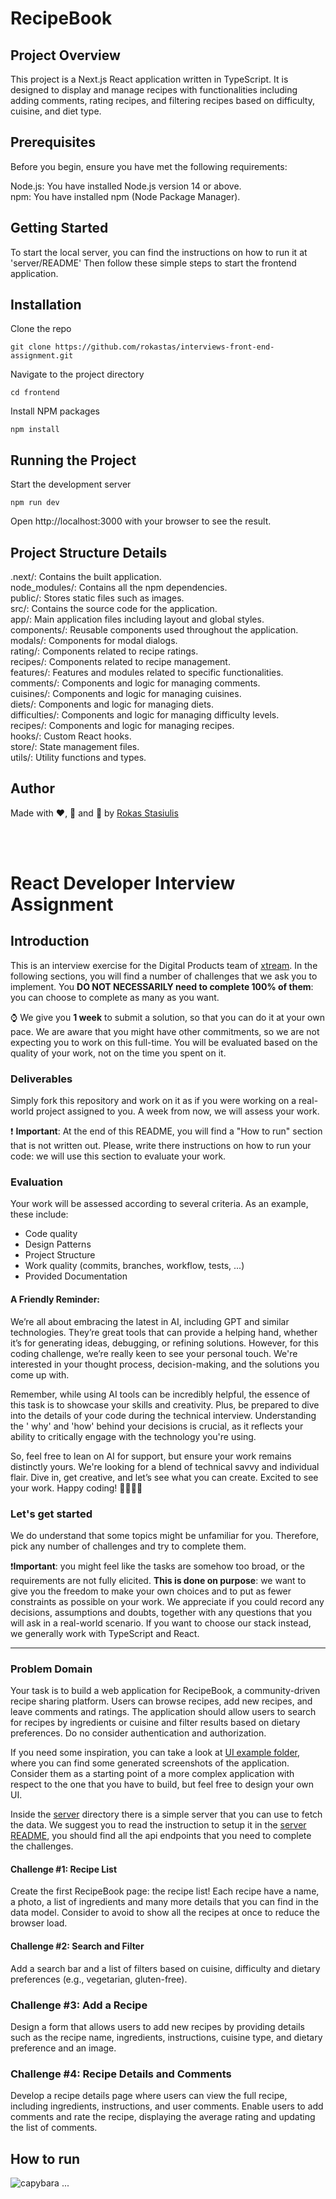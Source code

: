 # RecipeBook

## Project Overview
This project is a Next.js React application written in TypeScript. It is designed to display and manage recipes with functionalities including adding comments, rating recipes, and filtering recipes based on difficulty, cuisine, and diet type.

## Prerequisites
Before you begin, ensure you have met the following requirements:

Node.js: You have installed Node.js version 14 or above. <br>
npm: You have installed npm (Node Package Manager).

## Getting Started
To start the local server, you can find the instructions on how to run it at 'server/README'
Then follow these simple steps to start the frontend application.<br>

## Installation
Clone the repo
```
git clone https://github.com/rokastas/interviews-front-end-assignment.git
```

Navigate to the project directory
```
cd frontend
```

Install NPM packages
```
npm install
```

## Running the Project
Start the development server
```
npm run dev
```

Open http://localhost:3000 with your browser to see the result.

## Project Structure Details
.next/:         Contains the built application.<br>
node_modules/:  Contains all the npm dependencies.<br>
public/:        Stores static files such as images.<br>
src/:           Contains the source code for the application.<br>
app/:           Main application files including layout and global styles.<br>
components/:    Reusable components used throughout the application.<br>
modals/:        Components for modal dialogs.<br>
rating/:        Components related to recipe ratings.<br>
recipes/:       Components related to recipe management.<br>
features/:      Features and modules related to specific functionalities.<br>
comments/:      Components and logic for managing comments.<br>
cuisines/:      Components and logic for managing cuisines.<br>
diets/:         Components and logic for managing diets.<br>
difficulties/:  Components and logic for managing difficulty levels.<br>
recipes/:       Components and logic for managing recipes.<br>
hooks/:         Custom React hooks.<br>
store/:         State management files.<br>
utils/:         Utility functions and types.<br>

## Author
Made with ❤️, 🍵 and 🥵 by [Rokas Stasiulis](https://github.com/rokastas)

<br><br>

<!---
Hi! We're happy you opened this file, not everyone does!
To let us know you did, paste a capybara picture
in the How to Run section 😊
These will be extra points for you!
-->

# React Developer Interview Assignment

## Introduction

This is an interview exercise for the Digital Products team of [xtream](https://www.linkedin.com/company/xtream-srl). In
the following sections, you will find a number of challenges that we ask you to implement. You **DO NOT NECESSARILY need
to complete 100% of them**: you can choose to complete as many as you want.

:watch: We give you **1 week** to submit a solution, so that you can do it at your own pace. We are aware that you might
have other commitments, so we are not expecting you to work on this full-time. You will be evaluated based on the
quality of your work, not on the time you spent on it.

### Deliverables

Simply fork this repository and work on it as if you were working on a real-world project assigned to you. A week from
now, we will assess your work.

:heavy_exclamation_mark: **Important**: At the end of this README, you will find a "How to run" section that is not
written out. Please, write there instructions on how to run your code: we will use this section to evaluate your work.

### Evaluation

Your work will be assessed according to several criteria. As an example, these include:

* Code quality
* Design Patterns
* Project Structure
* Work quality (commits, branches, workflow, tests, ...)
* Provided Documentation

#### A Friendly Reminder:

We’re all about embracing the latest in AI, including GPT and similar technologies. They’re great tools that can provide
a helping hand, whether it’s for generating ideas, debugging, or refining solutions. However, for this coding challenge,
we’re really keen to see your personal touch. We're interested in your thought process, decision-making, and the
solutions you come up with.

Remember, while using AI tools can be incredibly helpful, the essence of this task is to showcase your skills and
creativity. Plus, be prepared to dive into the details of your code during the technical interview. Understanding the '
why' and 'how' behind your decisions is crucial, as it reflects your ability to critically engage with the technology
you're using.

So, feel free to lean on AI for support, but ensure your work remains distinctly yours. We're looking for a blend of
technical savvy and individual flair. Dive in, get creative, and let’s see what you can create. Excited to see your
work. Happy coding! 🚀💼👩‍💻

### Let's get started

We do understand that some topics might be unfamiliar for you. Therefore, pick any number of challenges and try to
complete them.

:heavy_exclamation_mark:**Important**: you might feel like the tasks are somehow too broad, or the requirements are not
fully elicited. **This is done on purpose**: we want to give you the freedom to make your own choices and to put as
fewer constraints as possible on your work. We appreciate if you could record any decisions, assumptions and doubts,
together with any questions that you will ask in a real-world scenario. If you want to choose our stack instead, we
generally work with TypeScript and React.

---

### Problem Domain

Your task is to build a web application for RecipeBook, a community-driven recipe sharing platform. Users can browse
recipes, add new recipes, and leave comments and ratings. The application should allow users to search for recipes by
ingredients or cuisine and filter results based on dietary preferences. Do no consider authentication and authorization.

If you need some inspiration, you can take a look at [UI example folder](./ui-examples), where you can find some
generated screenshots of the application. Consider them as a starting point of a more complex application with respect
to the one that you have to build, but feel free to design your own UI.

Inside the [server](./server) directory there is a simple server that you can use to fetch the data. We suggest you to
read the instruction to setup it in the [server README](./server/README.md), you should find all the api endpoints that
you need to complete the challenges.

#### Challenge #1: Recipe List

Create the first RecipeBook page: the recipe list! Each recipe have a name, a photo, a list of ingredients
and many more details that you can find in the data model. Consider to avoid to show all the recipes at once to reduce
the browser load.

#### Challenge #2: Search and Filter

Add a search bar and a list of filters based on cuisine, difficulty and dietary preferences (e.g., vegetarian, gluten-free).

### Challenge #3: Add a Recipe

Design a form that allows users to add new recipes by providing details such as the recipe name, ingredients,
instructions, cuisine type, and dietary preference and an image.

### Challenge #4: Recipe Details and Comments
Develop a recipe details page where users can view the full recipe, including ingredients, instructions, and user
comments. Enable users to add comments and rate the recipe, displaying the average rating and updating the list of
comments.

## How to run
![capybara](https://media.istockphoto.com/id/1490766749/vector/vector-cute-capybara-isolated-on-white-background-vector-graphics.jpg?s=612x612&w=0&k=20&c=E8lNFT0TQFTNKTVzwoMj0VbVfodcG6ema2iMQeISCvM=)
...
